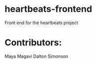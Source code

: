 # heartbeats-frontend
Front end for the heartbeats project

# Contributors:
Maya Magavi
Dalton Simonson
